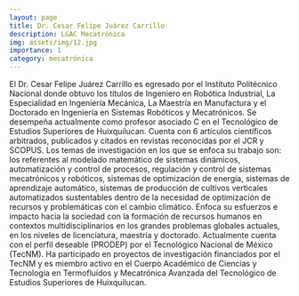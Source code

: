 ```yaml
---
layout: page
title: Dr. Cesar Felipe Juárez Carrillo
description: LGAC Mecatrónica
img: assets/img/12.jpg
importance: 1
category: mecatrónica
---
```


El Dr. Cesar Felipe Juárez Carrillo es egresado por el Instituto Politécnico Nacional donde obtuvo los títulos de Ingeniero en Robótica Industrial, La Especialidad en Ingeniería Mecánica, La Maestría en Manufactura y el Doctorado en Ingeniería en Sistemas Robóticos y Mecatrónicos. Se desempeña actualmente como profesor asociado C en el Tecnológico de Estudios Superiores de Huixquilucan. Cuenta con 6 artículos científicos arbitrados, publicados y citados en revistas reconocidas por el JCR y SCOPUS. Los temas de investigación en los que se enfoca su trabajo son: los referentes al modelado matemático de sistemas dinámicos, automatización y control de procesos, regulación y control de sistemas mecatrónicos y robóticos, sistemas de optimización de energía, sistemas de aprendizaje automático, sistemas de producción de cultivos verticales automatizados sustentables dentro de la necesidad de optimización de recursos y problemáticas con el cambio climático. Enfoca su esfuerzos e impacto hacia la sociedad con la formación de recursos humanos en contextos multidisciplinarios en los grandes problemas globales actuales, en los niveles de licenciatura, maestría y doctorado. Actualmente cuenta con el perfil deseable (PRODEP) por el Tecnológico Nacional de México (TecNM). Ha participado en proyectos de investigación financiados por el TecNM y es miembro activo en el Cuerpo Académico de Ciencias y Tecnología en Termofluídos y Mecatrónica Avanzada del Tecnológico de Estudios Superiores de Huixquilucan. 